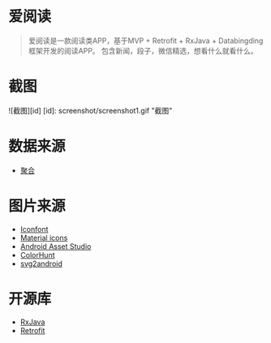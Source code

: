# 爱阅读

> 爱阅读是一款阅读类APP，基于MVP + Retrofit + RxJava + Databingding框架开发的阅读APP。 包含新闻，段子，微信精选，想看什么就看什么。

# 截图

![截图][id]
[id]: screenshot/screenshot1.gif "截图"

# 数据来源

* [聚合](https://www.juhe.cn/)

# 图片来源

* [Iconfont](http://www.iconfont.cn/)
* [Material icons](https://design.google.com/icons/)
* [Android Asset Studio](https://romannurik.github.io/AndroidAssetStudio/index.html)
* [ColorHunt](http://www.colorhunt.co/)
* [svg2android](http://inloop.github.io/svg2android/)

# 开源库

* [RxJava](https://github.com/ReactiveX/RxJava)
* [Retrofit](http://square.github.io/retrofit/)
